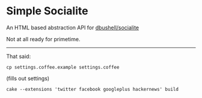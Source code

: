 # Simple Socialite
An HTML based abstraction API for [dbushell/socialite](https://github.com/dbushell/socialite)

Not at all ready for primetime.

---

That said:

`cp settings.coffee.example settings.coffee`

(fills out settings)

`cake --extensions 'twitter facebook googleplus hackernews' build`
